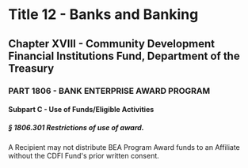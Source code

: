 
# Title 12 - Banks and Banking
## Chapter XVIII - Community Development Financial Institutions Fund, Department of the Treasury
### PART 1806 - BANK ENTERPRISE AWARD PROGRAM
#### Subpart C - Use of Funds/Eligible Activities
##### § 1806.301 Restrictions of use of award.

A Recipient may not distribute BEA Program Award funds to an Affiliate without the CDFI Fund's prior written consent.
